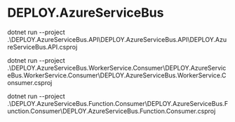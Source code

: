 # DEPLOY.AzureServiceBus

dotnet run --project .\DEPLOY.AzureServiceBus.API\DEPLOY.AzureServiceBus.API\DEPLOY.AzureServiceBus.API.csproj

dotnet run --project .\DEPLOY.AzureServiceBus.WorkerService.Consumer\DEPLOY.AzureServiceBus.WorkerService.Consumer\DEPLOY.AzureServiceBus.WorkerService.Consumer.csproj

dotnet run --project .\DEPLOY.AzureServiceBus.Function.Consumer\DEPLOY.AzureServiceBus.Function.Consumer\DEPLOY.AzureServiceBus.Function.Consumer.csproj